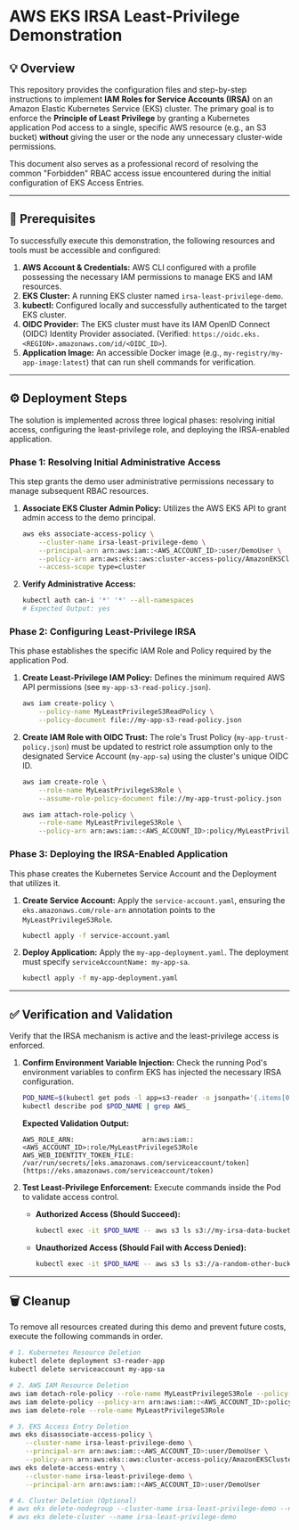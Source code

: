 # AWS EKS IRSA Least-Privilege Demonstration

## 💡 Overview

This repository provides the configuration files and step-by-step instructions to implement **IAM Roles for Service Accounts (IRSA)** on an Amazon Elastic Kubernetes Service (EKS) cluster. The primary goal is to enforce the **Principle of Least Privilege** by granting a Kubernetes application Pod access to a single, specific AWS resource (e.g., an S3 bucket) **without** giving the user or the node any unnecessary cluster-wide permissions.

This document also serves as a professional record of resolving the common "Forbidden" RBAC access issue encountered during the initial configuration of EKS Access Entries.

---

## 🚀 Prerequisites

To successfully execute this demonstration, the following resources and tools must be accessible and configured:

1.  **AWS Account & Credentials:** AWS CLI configured with a profile possessing the necessary IAM permissions to manage EKS and IAM resources.
2.  **EKS Cluster:** A running EKS cluster named `irsa-least-privilege-demo`.
3.  **kubectl:** Configured locally and successfully authenticated to the target EKS cluster.
4.  **OIDC Provider:** The EKS cluster must have its IAM OpenID Connect (OIDC) Identity Provider associated. (Verified: `https://oidc.eks.<REGION>.amazonaws.com/id/<OIDC_ID>`).
5.  **Application Image:** An accessible Docker image (e.g., `my-registry/my-app-image:latest`) that can run shell commands for verification.

---

## ⚙️ Deployment Steps

The solution is implemented across three logical phases: resolving initial access, configuring the least-privilege role, and deploying the IRSA-enabled application.

### Phase 1: Resolving Initial Administrative Access

This step grants the demo user administrative permissions necessary to manage subsequent RBAC resources.

1.  **Associate EKS Cluster Admin Policy:** Utilizes the AWS EKS API to grant admin access to the demo principal.

    ```bash
    aws eks associate-access-policy \
        --cluster-name irsa-least-privilege-demo \
        --principal-arn arn:aws:iam::<AWS_ACCOUNT_ID>:user/DemoUser \
        --policy-arn arn:aws:eks::aws:cluster-access-policy/AmazonEKSClusterAdminPolicy \
        --access-scope type=cluster
    ```

2.  **Verify Administrative Access:**

    ```bash
    kubectl auth can-i '*' '*' --all-namespaces
    # Expected Output: yes
    ```

### Phase 2: Configuring Least-Privilege IRSA

This phase establishes the specific IAM Role and Policy required by the application Pod.

1.  **Create Least-Privilege IAM Policy:** Defines the minimum required AWS API permissions (see `my-app-s3-read-policy.json`).

    ```bash
    aws iam create-policy \
        --policy-name MyLeastPrivilegeS3ReadPolicy \
        --policy-document file://my-app-s3-read-policy.json
    ```

2.  **Create IAM Role with OIDC Trust:** The role's Trust Policy (`my-app-trust-policy.json`) must be updated to restrict role assumption only to the designated Service Account (`my-app-sa`) using the cluster's unique OIDC ID.

    ```bash
    aws iam create-role \
        --role-name MyLeastPrivilegeS3Role \
        --assume-role-policy-document file://my-app-trust-policy.json

    aws iam attach-role-policy \
        --role-name MyLeastPrivilegeS3Role \
        --policy-arn arn:aws:iam::<AWS_ACCOUNT_ID>:policy/MyLeastPrivilegeS3ReadPolicy
    ```

### Phase 3: Deploying the IRSA-Enabled Application

This phase creates the Kubernetes Service Account and the Deployment that utilizes it.

1.  **Create Service Account:** Apply the `service-account.yaml`, ensuring the `eks.amazonaws.com/role-arn` annotation points to the `MyLeastPrivilegeS3Role`.

    ```bash
    kubectl apply -f service-account.yaml
    ```

2.  **Deploy Application:** Apply the `my-app-deployment.yaml`. The deployment must specify `serviceAccountName: my-app-sa`.

    ```bash
    kubectl apply -f my-app-deployment.yaml
    ```

---

## ✅ Verification and Validation

Verify that the IRSA mechanism is active and the least-privilege access is enforced.

1.  **Confirm Environment Variable Injection:** Check the running Pod's environment variables to confirm EKS has injected the necessary IRSA configuration.

    ```bash
    POD_NAME=$(kubectl get pods -l app=s3-reader -o jsonpath='{.items[0].metadata.name}')
    kubectl describe pod $POD_NAME | grep AWS_
    ```

    **Expected Validation Output:**

    ```
    AWS_ROLE_ARN:                 arn:aws:iam::<AWS_ACCOUNT_ID>:role/MyLeastPrivilegeS3Role
    AWS_WEB_IDENTITY_TOKEN_FILE:  /var/run/secrets/[eks.amazonaws.com/serviceaccount/token](https://eks.amazonaws.com/serviceaccount/token)
    ```

2.  **Test Least-Privilege Enforcement:** Execute commands inside the Pod to validate access control.

    * **Authorized Access (Should Succeed):**
        ```bash
        kubectl exec -it $POD_NAME -- aws s3 ls s3://my-irsa-data-bucket
        ```
    * **Unauthorized Access (Should Fail with Access Denied):**
        ```bash
        kubectl exec -it $POD_NAME -- aws s3 ls s3://a-random-other-bucket
        ```

---

## 🗑️ Cleanup

To remove all resources created during this demo and prevent future costs, execute the following commands in order.

```bash
# 1. Kubernetes Resource Deletion
kubectl delete deployment s3-reader-app
kubectl delete serviceaccount my-app-sa

# 2. AWS IAM Resource Deletion
aws iam detach-role-policy --role-name MyLeastPrivilegeS3Role --policy-arn arn:aws:iam::<AWS_ACCOUNT_ID>:policy/MyLeastPrivilegeS3ReadPolicy
aws iam delete-policy --policy-arn arn:aws:iam::<AWS_ACCOUNT_ID>:policy/MyLeastPrivilegeS3ReadPolicy
aws iam delete-role --role-name MyLeastPrivilegeS3Role

# 3. EKS Access Entry Deletion
aws eks disassociate-access-policy \
    --cluster-name irsa-least-privilege-demo \
    --principal-arn arn:aws:iam::<AWS_ACCOUNT_ID>:user/DemoUser \
    --policy-arn arn:aws:eks::aws:cluster-access-policy/AmazonEKSClusterAdminPolicy
aws eks delete-access-entry \
    --cluster-name irsa-least-privilege-demo \
    --principal-arn arn:aws:iam::<AWS_ACCOUNT_ID>:user/DemoUser

# 4. Cluster Deletion (Optional)
# aws eks delete-nodegroup --cluster-name irsa-least-privilege-demo --nodegroup-name <YOUR_NODEGROUP_NAME>
# aws eks delete-cluster --name irsa-least-privilege-demo
